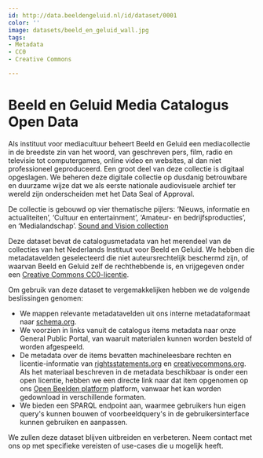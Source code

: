 ```yaml
---
id: http://data.beeldengeluid.nl/id/dataset/0001
color: ''
image: datasets/beeld_en_geluid_wall.jpg
tags:
- Metadata
- CC0
- Creative Commons

---
```

# Beeld en Geluid Media Catalogus Open Data
Als instituut voor mediacultuur beheert Beeld en Geluid een mediacollectie in de breedste zin van het woord, van geschreven pers, film, radio en televisie tot computergames, online video en websites, al dan niet professioneel geproduceerd. Een groot deel van deze collectie is digitaal opgeslagen. We beheren deze digitale collectie op dusdanig betrouwbare en duurzame wijze dat we als eerste nationale audiovisuele archief ter wereld zijn onderscheiden met het Data Seal of Approval.

De collectie is gebouwd op vier thematische pijlers: ‘Nieuws, informatie en actualiteiten’, ‘Cultuur en entertainment’, ‘Amateur- en bedrijfsproducties’, en ‘Medialandschap’. 
[Sound and Vision collection](https://www.beeldengeluid.nl/collectie)

Deze dataset bevat de catalogusmetadata van het merendeel van de collecties van het Nederlands Instituut voor Beeld en Geluid. We hebben die metadatavelden geselecteerd die niet auteursrechtelijk beschermd zijn, of waarvan Beeld en Geluid zelf de rechthebbende is, en vrijgegeven onder een [Creative Commons CC0-licentie](https://creativecommons.org/publicdomain/zero/1.0).

Om gebruik van deze dataset te vergemakkelijken hebben we de volgende beslissingen genomen:

* We mappen relevante metadatavelden uit ons interne metadataformaat naar [schema.org](https://schema.org/).
* We voorzien in links vanuit de catalogus items metadata naar onze General Public Portal, van waaruit materialen kunnen worden besteld of worden afgespeeld.
* De metadata over de items bevatten machineleesbare rechten en licentie-informatie van [rightsstatements.org](https://rightsstatements.org/nl/) en [creativecommons.org](https://creativecommons.org/). Als het materiaal beschreven in de metadata beschikbaar is onder een open licentie, hebben we een directe link naar dat item opgenomen op ons [Open Beelden platform](https://openbeelden.nl/) platform, vanwaar het kan worden gedownload in verschillende formaten.
* We bieden een SPARQL endpoint aan, waarmee gebruikers hun eigen query's kunnen bouwen of voorbeeldquery's in de gebruikersinterface kunnen gebruiken en aanpassen.

We zullen deze dataset blijven uitbreiden en verbeteren. Neem contact met ons op met specifieke vereisten of use-cases die u mogelijk heeft.
